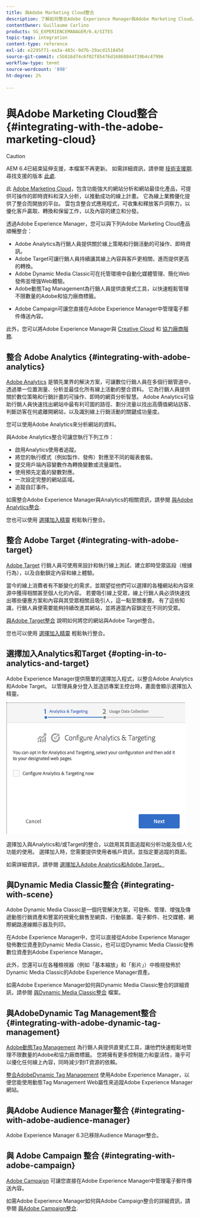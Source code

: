 ```yaml
---
title: 與Adobe Marketing Cloud整合
description: 了解如何整合Adobe Experience Manager與Adobe Marketing Cloud。
contentOwner: Guillaume Carlino
products: SG_EXPERIENCEMANAGER/6.4/SITES
topic-tags: integration
content-type: reference
exl-id: e2295f71-ea3a-483c-9d7b-29acd151845d
source-git-commit: c5b816d74c6f02f85476d16868844f39b4c47996
workflow-type: tm+mt
source-wordcount: '898'
ht-degree: 2%

---
```


# 與Adobe Marketing Cloud整合{#integrating-with-the-adobe-marketing-cloud}

>[!CAUTION]
>
>AEM 6.4已結束延伸支援，本檔案不再更新。 如需詳細資訊，請參閱 [技術支援期](https://helpx.adobe.com//tw/support/programs/eol-matrix.html). 尋找支援的版本 [此處](https://experienceleague.adobe.com/docs/).

此 [Adobe Marketing Cloud](https://www.adobe.com/solutions/digital-marketing.html)，包含功能強大的網站分析和網站最佳化產品，可提供可操作的即時資料和深入分析，以推動成功的線上計畫。 它為線上業務優化提供了整合而開放的平台。 雲包含整合式應用程式，可收集和釋放客戶洞察力，以優化客戶贏取、轉換和保留工作，以及內容的建立和分發。

透過Adobe Experience Manager，您可以與下列Adobe Marketing Cloud產品順暢整合：

* Adobe Analytics為行銷人員提供關於線上策略和行銷活動的可操作、即時資訊。
* Adobe Target可讓行銷人員持續讓其線上內容與客戶更相關，進而提供更高的轉換。
* Adobe Dynamic Media Classic可在托管環境中自動化媒體管理、簡化Web發佈並增強Web體驗。
* Adobe動態Tag Management為行銷人員提供直覺式工具，以快速輕鬆管理不限數量的Adobe和協力廠商標籤。
<!-- Search&Promote was end of life September 1, 2022. * Adobe Search&Promote gives marketers the ability to control and optimize the search results on their sites. -->
* Adobe Campaign可讓您直接在Adobe Experience Manager中管理電子郵件傳送內容。

此外，您可以將Adobe Experience Manager與 [Creative Cloud](/help/assets/aem-cc-integration-best-practices.md) 和 [協力廠商服務](/help/sites-administering/third-party-services.md).

## 整合 Adobe Analytics {#integrating-with-adobe-analytics}

[Adobe Analytics](https://www.omniture.com/en/products/analytics/sitecatalyst) 是領先業界的解決方案，可讓數位行銷人員在多個行銷管道中，透過單一位置測量、分析並最佳化所有線上活動的整合資料。 它為行銷人員提供關於數位策略和行銷計畫的可操作、即時的網頁分析智慧。 Adobe Analytics可協助行銷人員快速找出網站中最有利可圖的路徑、劃分流量以找出高價值網站訪客、判斷訪客在何處離開網站，以及識別線上行銷活動的關鍵成功量度。

您可以使用Adobe Analytics來分析網站的資料。

與Adobe Analytics整合可讓您執行下列工作：

* 啟用Analytics使用者追蹤。
* 將您的執行模式（例如製作、發佈）對應至不同的報表套裝。
* 提交用戶端內容變數作為轉換變數或流量屬性。
* 使用預先定義的變數對應。
* 一次設定完整的網站區域。
* 追蹤自訂事件。

如需整合Adobe Experience Manager與Analytics的相關資訊，請參閱 [與Adobe Analytics整合](/help/sites-administering/adobeanalytics.md).

您也可以使用 [選擇加入精靈](/help/sites-administering/opt-in.md) 輕鬆執行整合。

## 整合 Adobe Target {#integrating-with-adobe-target}

[Adobe Target](https://www.omniture.com/en/products/conversion/test-and-target) 行銷人員可使用來設計和執行線上測試、建立即時受眾區段（根據行為），以及自動鎖定內容和線上體驗。

當今的線上消費者有不斷變化的需求，並期望從他們可以選擇的各種網站和內容來源中獲得相關甚至個人化的內容。 若要吸引線上受眾，線上行銷人員必須快速找出哪些優惠方案和內容與其受眾相關且吸引人，這一點至關重要。 有了這些知識，行銷人員便需要能夠持續改進其網站，並將適當內容鎖定在不同的受眾。

[與Adobe Target整合](/help/sites-administering/target.md) 說明如何將您的網站與Adobe Target整合。

您也可以使用 [選擇加入精靈](/help/sites-administering/opt-in.md) 輕鬆執行整合。

## 選擇加入Analytics和Target {#opting-in-to-analytics-and-target}

Adobe Experience Manager提供簡單的選擇加入程式，以整合Adobe Analytics和Adobe Target。 以管理員身分登入並造訪專案主控台時，畫面會顯示選擇加入精靈。

![chlimage_1-107](assets/chlimage_1-107.png)

選擇加入與Analytics和/或Target的整合，以啟用其頁面追蹤和分析功能及個人化功能的使用。 選擇加入時，您需要提供使用者帳戶資訊，並指定要追蹤的頁面。

如需詳細資訊，請參閱 [選擇加入Adobe Analytics和Adobe Target。](/help/sites-administering/opt-in.md)

## 與Dynamic Media Classic整合 {#integrating-with-scene}

Adobe Dynamic Media Classic是一個托管解決方案，可發佈、管理、增強及傳遞動態行銷資產和豐富的視覺化銷售至網頁、行動裝置、電子郵件、社交媒體、網際網路連線顯示器及列印。

在Adobe Experience Manager中，您可以直接從Adobe Experience Manager發佈數位資產到Dynamic Media Classic，也可以從Dynamic Media Classic發佈數位資產到Adobe Experience Manager。

此外，您還可以在各種檢視器（例如「基本縮放」和「影片」）中檢視發佈於Dynamic Media Classic的Adobe Experience Manager資產。

如需Adobe Experience Manager如何與Dynamic Media Classic整合的詳細資訊，請參閱 [與Dynamic Media Classic整合](/help/sites-administering/scene7.md) 檔案。

## 與AdobeDynamic Tag Management整合 {#integrating-with-adobe-dynamic-tag-management}

[Adobe動態Tag Management](https://www.adobe.com/solutions/digital-marketing/dynamic-tag-management.html) 為行銷人員提供直覺式工具，讓他們快速輕鬆地管理不限數量的Adobe和協力廠商標籤。 您將擁有更多控制能力和靈活性，幾乎可以優化任何線上內容，同時減少對IT資源的依賴。

[整合AdobeDynamic Tag Management](/help/sites-administering/dtm.md) 使用Adobe Experience Manager，以便您能使用動態Tag Management Web屬性來追蹤Adobe Experience Manager網站。

## 與Adobe Audience Manager整合 {#integrating-with-adobe-audience-manager}

Adobe Experience Manager 6.3已移除Audience Manager整合。

<!-- Search&Promote was end of life September 1, 2022. ## Integrating with Search&Promote {#integrating-with-search-promote} -->

<!-- Search&Promote was end of life September 1, 2022. Adobe Search&Promote enables marketers to optimize how visitors browse, find, compare, and select relevant products and content on web and mobile sites. Businesses can easily promote priority items based on business objectives and visitor intent, as well as automate merchandising and promotions activity by way of KPI-based triggers or metrics. -->

<!-- Search&Promote was end of life September 1, 2022. Adobe Search&Promote is a reliable and scalable hosted site search application, capable of scaling to millions of pages or products, for heavily visited online businesses ranging from retail to news sites. It offers unprecedented levels of marketer control and metrics-based relevance. -->

<!-- Search&Promote was end of life September 1, 2022. For information about integrating Adobe Experience Manager and Search&Promote, see [Integrating with Adobe Search&Promote](/help/sites-administering/search-and-promote.md). -->

## 與 Adobe Campaign 整合 {#integrating-with-adobe-campaign}

[Adobe Campaign](https://www.adobe.com/solutions/campaign-management.html) 可讓您直接在Adobe Experience Manager中管理電子郵件傳送內容。

如需Adobe Experience Manager如何與Adobe Campaign整合的詳細資訊，請參閱 [與Adobe Campaign整合](/help/sites-administering/campaignstandard.md).
